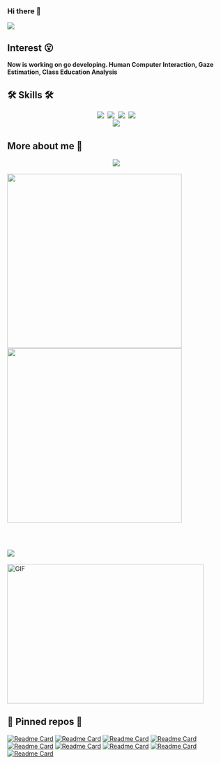 ### Hi there 👋

<!--
**RichardoMrMu/RichardoMrMu** is a ✨ _special_ ✨ repository because its `README.md` (this file) appears on your GitHub profile.

Here are some ideas to get you started:

- 🔭 I’m currently working on ...
- 🌱 I’m currently learning ...
- 👯 I’m looking to collaborate on ...
- 🤔 I’m looking for help with ...
- 💬 Ask me about ...
- 📫 How to reach me: ...
- 😄 Pronouns: ...
- ⚡ Fun fact: ...
-->

<!--img src="https://img.shields.io/badge/쓰고자하는_텍스트-컬러코드?style=flat-square&logo=simpleicons에서_아이콘이름&logoColor=white"/></a-->
<!-- referred [here](https://zzsza.github.io/development/2020/07/10/make-github-profile-readme/) [here2](https://velog.io/@woo0_hooo/Github-github-profile-%EA%B0%84%EC%A7%80%EB%82%98%EA%B2%8C-%EA%BE%B8%EB%AF%B8%EA%B8%B0) [here3](https://github.com/ProtossDragoon/ProtossDragoon/blob/master/README.md) -->
<!-- [icons](https://simpleicons.org/) [stats](https://github.com/anuraghazra/github-readme-stats) [hits](https://hits.seeyoufarm.com/) [badges](https://efficientuser.com/2019/09/12/add-some-cool-badges-in-your-github-repo/) -->
<!--
<div align="center">
  
[![Hits](https://hits.seeyoufarm.com/api/count/incr/badge.svg?url=https%3A%2F%2Fgithub.com%2Fengcang&count_bg=%23D775D5&title_bg=%23434746&icon=github.svg&icon_color=%23FFFFFF&title=hits&edge_flat=false)](https://hits.seeyoufarm.com) -->
![](https://activity-graph.herokuapp.com/graph?username=RichardoMrMu&theme=github-light)

## Interest 😮

**Now is working on go developing. Human Computer Interaction, Gaze Estimation, Class Education Analysis <br>**
  
## 🛠 Skills 🛠
<p align="center">
  <img src="https://img.shields.io/badge/Python-3766AB?style=flat-square&logo=Python&logoColor=white"/></a>&nbsp 
  <img src="https://img.shields.io/badge/C++-00599C?style=flat-square&logo=C%2B%2B&logoColor=white"/></a>&nbsp 
  <img src="https://img.shields.io/badge/C-A8B9CC?style=flat-square&logo=C&logoColor=white"/></a>&nbsp 
  <img src="https://img.shields.io/badge/go-%20-brightgreen"/></a>&nbsp 
  <br>
  <img src="https://img.shields.io/badge/markdown-000000?style=flat-square&logo=Markdown&logoColor=white"/></a>&nbsp 
</p>

## More about me 🙂
<p align="center">
  <a href="https://blog.csdn.net/weixin_42264234"><img src="http://img.shields.io/badge/-Tech%20blog-black?style=flat-square&logo=github&logoColor=white"/></a>&nbsp
    <!--
  <a href="https://www.youtube.com/channel/UC1Bui82br7_gmlaVRcCERcQ/featured"><img src="https://img.shields.io/badge/Youtube-ff0000?style=flat-square&logo=youtube&logoColor=white"/></a>&nbsp
  <a href="https://blog.naver.com/engcang"><img src="https://img.shields.io/badge/-NAVER-green?style=flat-square&logo=naver&logoColor=white"/></a>&nbsp
  <a href="https://www.linkedin.com/in/eungchang-lee-683281200/"><img src="https://img.shields.io/badge/-LinkedIn-blue?style=flat-square&logo=Linkedin&logoColor=white"/></a>&nbsp
  <a href="mailto:eungchang_mason@kaist.ac.kr"><img src="https://img.shields.io/badge/-Email-d14836?style=flat-square&logo=Gmail&logoColor=white"/></a>&nbsp
  <a href="https://scholar.google.com/citations?user=L02b38oAAAAJ&hl=ko&oi=ao"><img src="https://img.shields.io/badge/GoogleScholar-4B83E3?style=flat-square&logo=google-scholar&logoColor=white"/></a>&nbsp -->
</p>



 <!--[![Anurag's GitHub stats](https://github-readme-stats.vercel.app/api?username=RichardoMrMu&hide=prs&count_private=true&show_icons=true&theme=chartreuse-dark)](https://github.com/anuraghazra/github-readme-stats)-->
<b>
    <image src="https://github-readme-stats.vercel.app/api?username=RichardoMrMu&show_icons=true&&count_private=true&show_icons=true&theme=chartreuse-dark" width=400>
    </image>
</b>
<b>
    <image src="https://github-readme-stats.vercel.app/api/top-langs/?username=RichardoMrMu&layout=compact&theme=chartreuse-dark&hide=html" width=400></image>
</b>

<br></br>

<image src="https://github-profile-trophy.vercel.app/?username=RichardoMrMu&theme=dracula"/>
<br></br>

<img align="center" alt="GIF" src="https://github.com/abhisheknaiidu/abhisheknaiidu/blob/master/code.gif?raw=true" width="450" height="320" />


## 📌 Pinned repos 📌
[![Readme Card](https://github-readme-stats.vercel.app/api/pin/?username=RichardoMrMu&repo=yolov5-deepsort-tensorrt&theme=chartreuse-dark)](https://github.com/RichardoMrMu/yolov5-deepsort-tensorrt)
[![Readme Card](https://github-readme-stats.vercel.app/api/pin/?username=RichardoMrMu&repo=facial-emotion-recognition&theme=chartreuse-dark)](https://github.com/RichardoMrMu/facial-emotion-recognition)
[![Readme Card](https://github-readme-stats.vercel.app/api/pin/?username=RichardoMrMu&repo=yolov5-fire-smoke-detect-python&theme=chartreuse-dark)](https://github.com/RichardoMrMu/yolov5-fire-smoke-detect-python)
[![Readme Card](https://github-readme-stats.vercel.app/api/pin/?username=RichardoMrMu&repo=yolov5-helmet-detection&theme=chartreuse-dark)](https://github.com/RichardoMrMu/yolov5-helmet-detection)
[![Readme Card](https://github-readme-stats.vercel.app/api/pin/?username=RichardoMrMu&repo=yolov5-fire-smoke-detect&theme=chartreuse-dark)](https://github.com/RichardoMrMu/yolov5-fire-smoke-detect)
[![Readme Card](https://github-readme-stats.vercel.app/api/pin/?username=RichardoMrMu&repo=yolov5-helmet-detection-python&theme=chartreuse-dark)](https://github.com/RichardoMrMu/yolov5-helmet-detection-python)
[![Readme Card](https://github-readme-stats.vercel.app/api/pin/?username=RichardoMrMu&repo=gaze-estimation-paper&theme=chartreuse-dark)](https://github.com/RichardoMrMu/gaze-estimation-paper)
[![Readme Card](https://github-readme-stats.vercel.app/api/pin/?username=RichardoMrMu&repo=awesome-gaze-estimation-new&theme=chartreuse-dark)](https://github.com/RichardoMrMu/awesome-gaze-estimation-new)
[![Readme Card](https://github-readme-stats.vercel.app/api/pin/?username=RichardoMrMu&repo=deepsort-tensorrt&theme=chartreuse-dark)](https://github.com/RichardoMrMu/deepsort-tensorrt)


</div>
